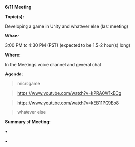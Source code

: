 __**6/11 Meeting**__

__**Topic(s):**__

Developing a game in Unity and whatever else (last meeting)

__**When:**__

3:00 PM to 4:30 PM (PST) (expected to be 1.5-2 hour(s) long)

__**Where:**__

In the Meetings voice channel and general chat

__**Agenda:**__

>   microgame

>   https://www.youtube.com/watch?v=kPRA0W1kECg
 
>   https://www.youtube.com/watch?v=kEB11PQ9Eo8
 
>   whatever else


__**Summary of Meeting:**__

• 

•
